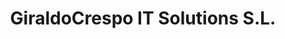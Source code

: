 ---
title: "GiraldoCrespo IT Solutions S.L."
url: /arevalo/giraldocrespo-it-solutions-s-l/
shop: Computer
---